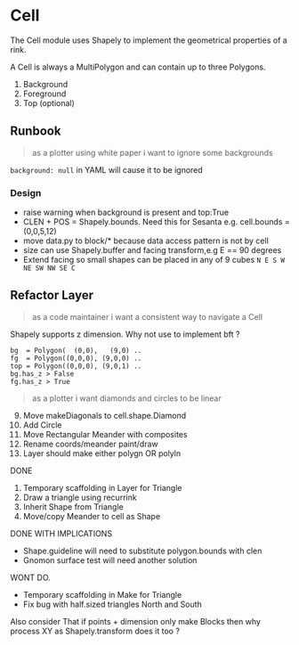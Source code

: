 # Cell

The Cell module uses Shapely to implement the geometrical properties of a rink.

A Cell is always a MultiPolygon and can contain up to three Polygons.

1. Background
1. Foreground
1. Top (optional)

## Runbook

> as a plotter using white paper i want to ignore some  backgrounds

`background: null`  in YAML will cause it to be ignored

### Design

- raise warning when background is present and top:True
- CLEN + POS = Shapely.bounds. Need this for Sesanta e.g. cell.bounds = (0,0,5,12)
- move data.py to block/* because data access pattern is not by cell
- size can use Shapely.buffer and facing transform,e.g E == 90 degrees
- Extend facing so small shapes can be placed in any of 9 cubes 
  `N E S W NE SW NW SE C`

## Refactor Layer

> as a code maintainer i want a consistent way to navigate a Cell

Shapely supports z dimension. Why not use to implement bft ?
```
bg  = Polygon(  (0,0),   (9,0) ..
fg  = Polygon((0,0,0), (9,0,0) ..
top = Polygon((0,0,0), (9,0,1) ..
bg.has_z > False
fg.has_z > True
```


> as a plotter i want diamonds and circles to be linear


9. Move makeDiagonals to cell.shape.Diamond
10. Add Circle
1. Move Rectangular Meander with composites
1. Rename coords/meander paint/draw
11. Layer should make either polygn OR polyln

DONE  
1. Temporary scaffolding in Layer for Triangle
4. Draw a triangle using recurrink
1. Inherit Shape from Triangle
6. Move/copy Meander to cell as Shape

DONE WITH IMPLICATIONS
- Shape.guideline will need to substitute polygon.bounds with clen
- Gnomon surface test will need another solution

WONT DO.
- Temporary scaffolding in Make for Triangle
- Fix bug with half.sized triangles North and South


Also consider That if points + dimension only make Blocks
then why process XY as Shapely.transform does it too  ?
